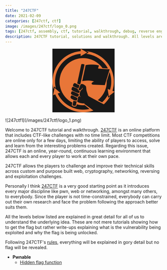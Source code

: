 ```yaml
---
title: "247CTF"
date: 2021-02-09
categories: [247ctf, ctf]
image: /images/247ctf/logo_0.png
tags: [247ctf, assembly, ctf, tutorial, walkthrough, debug, reverse engineering, exploiting, pwn, binary exploitation, web, cryptography, crypto, miscellaneous, networking]
description: 247CTF tutorial, solutions and walkthrough. All levels are explained in great detail for all of us to understand the underlying idea. These are not mere tutorials showing how to get the flag but rather writeups explaining where the vulnerability, why does it happen and how to exploit it.
---
```

<p align="center">
	<img src="/images/247ctf/logo_0.png" width="200">
</p>
![247ctf1](/images/247ctf/logo_1.png)

Welcome to 247CTF tutorial and walkthrough. [247CTF](https://247ctf.com/) is an online platform that includes CTF-like challenges with no time limit. Most CTF competitions are online only for a few days, limiting the ability of players to access, solve and learn from the interesting problems created. Regarding this issue, 247CTF is an online, year-round, continuous learning environment that allows each and every player to work at their own pace.

247CTF allows the players to challenge and improve their technical skills across custom and purpose built web, cryptography, networking, reversing and exploitation challenges.

Personally I think [247CTF](https://247ctf.com/) is a very good starting point as it introduces every major discipline like pwn, web or networking, amongst many others, to everybody. Since the player is not time-constrained, everybody can carry out their own research and face the problem following the approach better suits them.

All the levels below listed are explained in great detail for all of us to understand the underlying idea. These are not mere tutorials showing how to get the flag but rather write-ups explaining what is the vulnerability being exploited and why the flag is being unlocked.

Following 247CTF's [rules](https://247ctf.com/about), everything will be explained in gory detail but <yellow>no flag will be revealed</yellow>.

* **Pwnable**
	* [Hidden flag function](/247ctf/hidden-flag-function)

